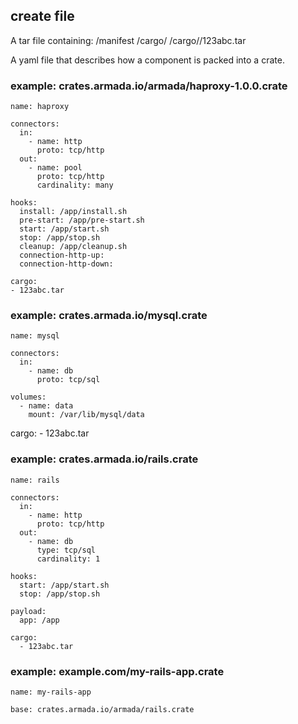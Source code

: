 ## create file

A tar file containing:
/manifest
/cargo/
/cargo/<path>/123abc.tar

A yaml file that describes how a component is packed into a crate.

### example: crates.armada.io/armada/haproxy-1.0.0.crate

    name: haproxy

    connectors:
      in:
        - name: http
          proto: tcp/http
      out:
        - name: pool
          proto: tcp/http
          cardinality: many

    hooks:
      install: /app/install.sh
      pre-start: /app/pre-start.sh
      start: /app/start.sh
      stop: /app/stop.sh
      cleanup: /app/cleanup.sh
      connection-http-up:
      connection-http-down:

    cargo:
    - 123abc.tar


### example: crates.armada.io/mysql.crate

    name: mysql

    connectors:
      in:
        - name: db
          proto: tcp/sql

    volumes:
      - name: data
        mount: /var/lib/mysql/data

   cargo:
      - 123abc.tar


### example: crates.armada.io/rails.crate

    name: rails

    connectors:
      in:
        - name: http
          proto: tcp/http
      out:
        - name: db
          type: tcp/sql
          cardinality: 1

    hooks:
      start: /app/start.sh
      stop: /app/stop.sh

    payload:
      app: /app

    cargo:
      - 123abc.tar


### example: example.com/my-rails-app.crate

    name: my-rails-app

    base: crates.armada.io/armada/rails.crate
